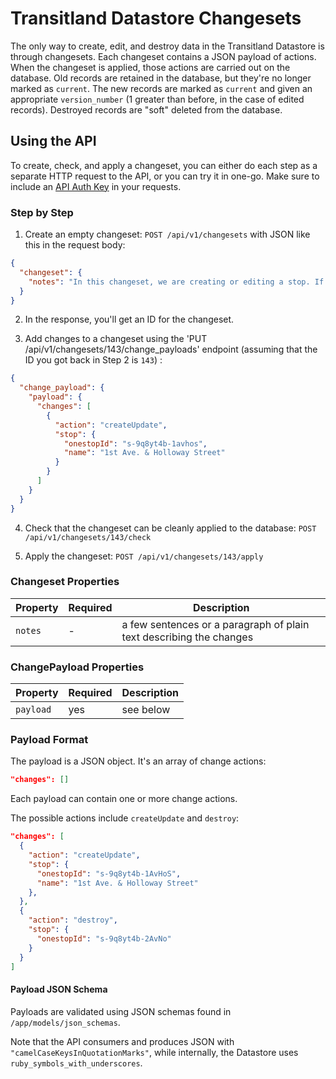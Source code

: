# Transitland Datastore Changesets

The only way to create, edit, and destroy data in the Transitland Datastore is through changesets. Each changeset contains a JSON payload of actions. When the changeset is applied, those actions are carried out on the database. Old records are retained in the database, but they're no longer marked as `current`. The new records are marked as `current` and given an appropriate `version_number` (1 greater than before, in the case of edited records). Destroyed records are "soft" deleted from the database.

## Using the API

To create, check, and apply a changeset, you can either do each step as a separate HTTP request to the API, or you can try it in one-go. Make sure to include an [API Auth Key](../readme.md#api-authentication) in your requests.

### Step by Step

1. Create an empty changeset: `POST /api/v1/changesets` with JSON like this in the request body:

  ````json
  {
    "changeset": {
      "notes": "In this changeset, we are creating or editing a stop. If a stop with this Onestop ID already exists, we'll just update its name. If it does not already exist, we will create it."
    }
  }
  ````

2. In the response, you'll get an ID for the changeset.

3. Add changes to a changeset using the 'PUT /api/v1/changesets/143/change_payloads' endpoint (assuming that the ID you got back in Step 2 is `143`) :

````json
{
  "change_payload": {
    "payload": {
      "changes": [
        {
          "action": "createUpdate",
          "stop": {
            "onestopId": "s-9q8yt4b-1avhos",
            "name": "1st Ave. & Holloway Street"
          }
        }
      ]
    }
  }
}
````

4. Check that the changeset can be cleanly applied to the database: `POST /api/v1/changesets/143/check`

5. Apply the changeset: `POST /api/v1/changesets/143/apply`

### Changeset Properties

Property | Required | Description
-------- | -------- | -----------
`notes` | - | a few sentences or a paragraph of plain text describing the changes

### ChangePayload Properties

Property | Required | Description
-------- | -------- | -----------
`payload` | yes | see below


### Payload Format
The payload is a JSON object. It's an array of change actions:

````json
"changes": []
````

Each payload can contain one or more change actions.

The possible actions include `createUpdate` and `destroy`:

````json
"changes": [
  {
    "action": "createUpdate",
    "stop": {
      "onestopId": "s-9q8yt4b-1AvHoS",
      "name": "1st Ave. & Holloway Street"
    },
  },
  {
    "action": "destroy",
    "stop": {
      "onestopId": "s-9q8yt4b-2AvNo"
    }
  }
]
````

#### Payload JSON Schema
Payloads are validated using JSON schemas found in `/app/models/json_schemas`.

Note that the API consumers and produces JSON with `"camelCaseKeysInQuotationMarks"`, while internally, the Datastore uses `ruby_symbols_with_underscores`.
